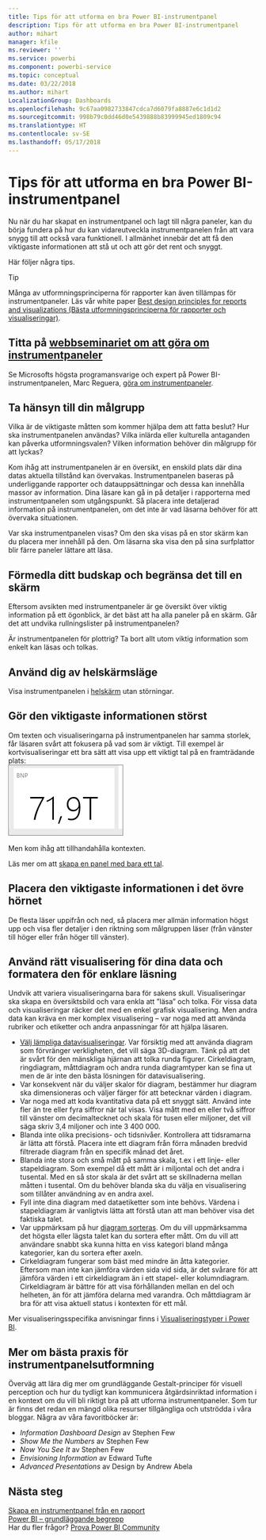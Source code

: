 ```yaml
---
title: Tips för att utforma en bra Power BI-instrumentpanel
description: Tips för att utforma en bra Power BI-instrumentpanel
author: mihart
manager: kfile
ms.reviewer: ''
ms.service: powerbi
ms.component: powerbi-service
ms.topic: conceptual
ms.date: 03/22/2018
ms.author: mihart
LocalizationGroup: Dashboards
ms.openlocfilehash: 9c67aa0982733847cdca7d6079fa8887e6c1d1d2
ms.sourcegitcommit: 998b79c0dd46d0e5439888b83999945ed1809c94
ms.translationtype: HT
ms.contentlocale: sv-SE
ms.lasthandoff: 05/17/2018
---
```

# <a name="tips-for-designing-a-great-power-bi-dashboard"></a>Tips för att utforma en bra Power BI-instrumentpanel
Nu när du har skapat en instrumentpanel och lagt till några paneler, kan du börja fundera på hur du kan vidareutveckla instrumentpanelen från att vara snygg till att också vara funktionell. I allmänhet innebär det att få den viktigaste informationen att stå ut och att gör det rent och snyggt.

Här följer några tips.

> [!TIP]
> Många av utformningsprinciperna för rapporter kan även tillämpas för instrumentpaneler.  Läs vår white paper [Best design principles for reports and visualizations (Bästa utformningsprinciperna för rapporter och visualiseringar)](power-bi-visualization-best-practices.md).
>
>

## <a name="watch-the-dashboard-makeover-webinarhttpsinfomicrosoftcomco-powerbi-wbnr-fy16-05may-12-dashboard-makeover-registrationhtml"></a>Titta på [webbseminariet om att göra om instrumentpaneler](https://info.microsoft.com/CO-PowerBI-WBNR-FY16-05May-12-Dashboard-Makeover-Registration.html)
Se Microsofts högsta programansvarige och expert på Power BI-instrumentpanelen, Marc Reguera, [göra om instrumentpaneler](https://info.microsoft.com/CO-PowerBI-WBNR-FY16-05May-12-Dashboard-Makeover-Registration.html).

## <a name="consider-your-audience"></a>Ta hänsyn till din målgrupp
Vilka är de viktigaste måtten som kommer hjälpa dem att fatta beslut? Hur ska instrumentpanelen användas? Vilka inlärda eller kulturella antaganden kan påverka utformningsvalen? Vilken information behöver din målgrupp för att lyckas?

Kom ihåg att instrumentpanelen är en översikt, en enskild plats där dina datas aktuella tillstånd kan övervakas. Instrumentpanelen baseras på underliggande rapporter och datauppsättningar och dessa kan innehålla massor av information. Dina läsare kan gå in på detaljer i rapporterna med instrumentpanelen som utgångspunkt. Så placera inte detaljerad information på instrumentpanelen, om det inte är vad läsarna behöver för att övervaka situationen.

Var ska instrumentpanelen visas? Om den ska visas på en stor skärm kan du placera mer innehåll på den. Om läsarna ska visa den på sina surfplattor blir färre paneler lättare att läsa.

## <a name="tell-a-story-and-keep-it-to-one-screen"></a>Förmedla ditt budskap och begränsa det till en skärm
Eftersom avsikten med instrumentpaneler är ge översikt över viktig information på ett ögonblick, är det bäst att ha alla paneler på en skärm. Går det att undvika rullningslister på instrumentpanelen?

Är instrumentpanelen för plottrig?  Ta bort allt utom viktig information som enkelt kan läsas och tolkas.

## <a name="make-use-of-full-screen-mode"></a>Använd dig av helskärmsläge
Visa instrumentpanelen i [helskärm](service-fullscreen-mode.md) utan störningar.

## <a name="make-the-most-important-information-biggest"></a>Gör den viktigaste informationen störst
Om texten och visualiseringarna på instrumentpanelen har samma storlek, får läsaren svårt att fokusera på vad som är viktigt. Till exempel är kortvisualiseringar ett bra sätt att visa upp ett viktigt tal på en framträdande plats:  
![Kortvisualisering](media/service-dashboards-design-tips/pbi_card.png)

Men kom ihåg att tillhandahålla kontexten.  

Läs mer om att [skapa en panel med bara ett tal](power-bi-visualization-card.md).

## <a name="put-the-most-important-information-in-the-upper-corner"></a>Placera den viktigaste informationen i det övre hörnet
De flesta läser uppifrån och ned, så placera mer allmän information högst upp och visa fler detaljer i den riktning som målgruppen läser (från vänster till höger eller från höger till vänster).

## <a name="use-the-right-visualization-for-the-data-and-format-it-for-easy-reading"></a>Använd rätt visualisering för dina data och formatera den för enklare läsning
Undvik att variera visualiseringarna bara för sakens skull.  Visualiseringar ska skapa en översiktsbild och vara enkla att ”läsa” och tolka.  För vissa data och visualiseringar räcker det med en enkel grafisk visualisering. Men andra data kan kräva en mer komplex visualisering – var noga med att använda rubriker och etiketter och andra anpassningar för att hjälpa läsaren.  

* [Välj lämpliga datavisualiseringar](http://blogs.msdn.com/b/microsoft_business_intelligence1/archive/2012/10/08/best-practices-in-data-visualization.aspx). Var försiktig med att använda diagram som förvränger verkligheten, det vill säga 3D-diagram. Tänk på att det är svårt för den mänskliga hjärnan att tolka runda figurer. Cirkeldiagram, ringdiagram, måttdiagram och andra runda diagramtyper kan se fina ut men de är inte den bästa lösningen för datavisualisering.
* Var konsekvent när du väljer skalor för diagram, bestämmer hur diagram ska dimensioneras och väljer färger för att betecknar värden i diagram.
* Var noga med att koda kvantitativa data på ett snyggt sätt. Använd inte fler än tre eller fyra siffror när tal visas. Visa mått med en eller två siffror till vänster om decimaltecknet och skala för tusen eller miljoner, det vill säga skriv 3,4 miljoner och inte 3 400 000.
* Blanda inte olika precisions- och tidsnivåer. Kontrollera att tidsramarna är lätta att förstå.  Placera inte ett diagram från förra månaden bredvid filtrerade diagram från en specifik månad det året.
* Blanda inte stora och små mått på samma skala, t.ex i ett linje- eller stapeldiagram.  Som exempel då ett mått är i miljontal och det andra i tusental.  Med en så stor skala är det svårt att se skillnaderna mellan måtten i tusental.  Om du behöver blanda ska du välja en visualisering som tillåter användning av en andra axel.
* Fyll inte dina diagram med dataetiketter som inte behövs. Värdena i stapeldiagram är vanligtvis lätta att förstå utan att man behöver visa det faktiska talet.
* Var uppmärksam på hur [diagram sorteras](power-bi-report-change-sort.md).  Om du vill uppmärksamma det högsta eller lägsta talet kan du sortera efter mått.  Om du vill att användare snabbt ska kunna hitta en viss kategori bland många kategorier, kan du sortera efter axeln.  
* Cirkeldiagram fungerar som bäst med mindre än åtta kategorier. Eftersom man inte kan jämföra värden sida vid sida, är det svårare för att jämföra värden i ett cirkeldiagram än i ett stapel- eller kolumndiagram. Cirkeldiagram är bättre för att visa förhållanden mellan en del och helheten, än för att jämföra delarna med varandra. Och måttdiagram är bra för att visa aktuell status i kontexten för ett mål.

Mer visualiseringsspecifika anvisningar finns i [Visualiseringstyper i Power BI](power-bi-visualization-types-for-reports-and-q-and-a.md).  

## <a name="learning-more-about-best-practice-dashboard-design"></a>Mer om bästa praxis för instrumentpanelsutformning
Överväg att lära dig mer om grundläggande Gestalt-principer för visuell perception och hur du tydligt kan kommunicera åtgärdsinriktad information i en kontext om du vill bli riktigt bra på att utforma instrumentpaneler. Som tur är finns det redan en mängd olika resurser tillgängliga och utströdda i våra bloggar. Några av våra favoritböcker är:

* *Information Dashboard Design* av Stephen Few  
* *Show Me the Numbers* av Stephen Few  
* *Now You See It* av Stephen Few  
* *Envisioning Information* av Edward Tufte  
* *Advanced Presentations* av Design by Andrew Abela   

## <a name="next-steps"></a>Nästa steg
[Skapa en instrumentpanel från en rapport](service-dashboard-create.md)  
[Power BI – grundläggande begrepp](service-basic-concepts.md)  
Har du fler frågor? [Prova Power BI Community](http://community.powerbi.com/)
